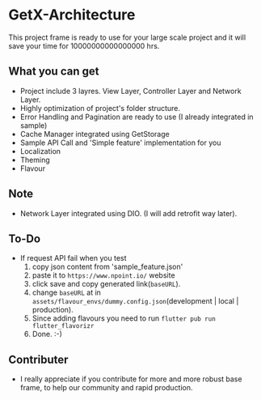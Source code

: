 # GetX-Architecture

This project frame is ready to use for your large scale project and it will save your time for 10000000000000000 hrs. 

## What you can get

- Project include 3 layres. View Layer, Controller Layer and Network Layer.
- Highly optimization of project's folder structure.
- Error Handling and Pagination are ready to use (I already integrated in sample)
- Cache Manager integrated using GetStorage 
- Sample API Call and 'Simple feature' implementation for you
- Localization
- Theming
- Flavour


## Note
- Network Layer integrated using DIO. (I will add retrofit way later).

## To-Do
- If request API fail when you test
  1.  copy json content from 'sample_feature.json'
  2.  paste it to `https://www.npoint.io/` website
  3.  click save and copy generated link(`baseURL`).
  4.  change `baseURL` at in `assets/flavour_envs/dummy.config.json`(development | local | production).
  5.  Since adding flavours you need to run `flutter pub run flutter_flavorizr`
  6.  Done. :-)




## Contributer
- I really appreciate if you contribute for more and more robust base frame, to help our community and rapid production.
